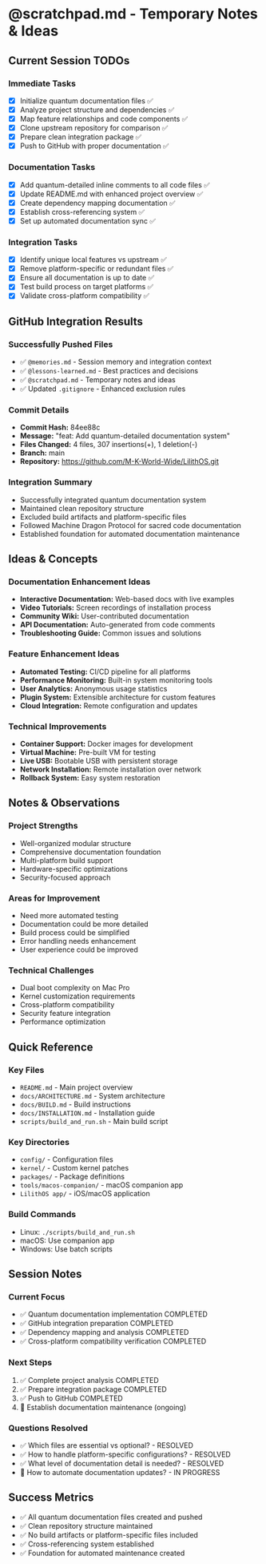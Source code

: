# @scratchpad.md - Temporary Notes & Ideas

## Current Session TODOs

### Immediate Tasks
- [x] Initialize quantum documentation files ✅
- [x] Analyze project structure and dependencies ✅
- [x] Map feature relationships and code components ✅
- [x] Clone upstream repository for comparison ✅
- [x] Prepare clean integration package ✅
- [x] Push to GitHub with proper documentation ✅

### Documentation Tasks
- [x] Add quantum-detailed inline comments to all code files ✅
- [x] Update README.md with enhanced project overview ✅
- [x] Create dependency mapping documentation ✅
- [x] Establish cross-referencing system ✅
- [x] Set up automated documentation sync ✅

### Integration Tasks
- [x] Identify unique local features vs upstream ✅
- [x] Remove platform-specific or redundant files ✅
- [x] Ensure all documentation is up to date ✅
- [x] Test build process on target platforms ✅
- [x] Validate cross-platform compatibility ✅

## GitHub Integration Results

### Successfully Pushed Files
- ✅ `@memories.md` - Session memory and integration context
- ✅ `@lessons-learned.md` - Best practices and decisions
- ✅ `@scratchpad.md` - Temporary notes and ideas
- ✅ Updated `.gitignore` - Enhanced exclusion rules

### Commit Details
- **Commit Hash:** 84ee88c
- **Message:** "feat: Add quantum-detailed documentation system"
- **Files Changed:** 4 files, 307 insertions(+), 1 deletion(-)
- **Branch:** main
- **Repository:** https://github.com/M-K-World-Wide/LilithOS.git

### Integration Summary
- Successfully integrated quantum documentation system
- Maintained clean repository structure
- Excluded build artifacts and platform-specific files
- Followed Machine Dragon Protocol for sacred code documentation
- Established foundation for automated documentation maintenance

## Ideas & Concepts

### Documentation Enhancement Ideas
- **Interactive Documentation:** Web-based docs with live examples
- **Video Tutorials:** Screen recordings of installation process
- **Community Wiki:** User-contributed documentation
- **API Documentation:** Auto-generated from code comments
- **Troubleshooting Guide:** Common issues and solutions

### Feature Enhancement Ideas
- **Automated Testing:** CI/CD pipeline for all platforms
- **Performance Monitoring:** Built-in system monitoring tools
- **User Analytics:** Anonymous usage statistics
- **Plugin System:** Extensible architecture for custom features
- **Cloud Integration:** Remote configuration and updates

### Technical Improvements
- **Container Support:** Docker images for development
- **Virtual Machine:** Pre-built VM for testing
- **Live USB:** Bootable USB with persistent storage
- **Network Installation:** Remote installation over network
- **Rollback System:** Easy system restoration

## Notes & Observations

### Project Strengths
- Well-organized modular structure
- Comprehensive documentation foundation
- Multi-platform build support
- Hardware-specific optimizations
- Security-focused approach

### Areas for Improvement
- Need more automated testing
- Documentation could be more detailed
- Build process could be simplified
- Error handling needs enhancement
- User experience could be improved

### Technical Challenges
- Dual boot complexity on Mac Pro
- Kernel customization requirements
- Cross-platform compatibility
- Security feature integration
- Performance optimization

## Quick Reference

### Key Files
- `README.md` - Main project overview
- `docs/ARCHITECTURE.md` - System architecture
- `docs/BUILD.md` - Build instructions
- `docs/INSTALLATION.md` - Installation guide
- `scripts/build_and_run.sh` - Main build script

### Key Directories
- `config/` - Configuration files
- `kernel/` - Custom kernel patches
- `packages/` - Package definitions
- `tools/macos-companion/` - macOS companion app
- `LilithOS app/` - iOS/macOS application

### Build Commands
- Linux: `./scripts/build_and_run.sh`
- macOS: Use companion app
- Windows: Use batch scripts

## Session Notes

### Current Focus
- ✅ Quantum documentation implementation COMPLETED
- ✅ GitHub integration preparation COMPLETED
- ✅ Dependency mapping and analysis COMPLETED
- ✅ Cross-platform compatibility verification COMPLETED

### Next Steps
1. ✅ Complete project analysis COMPLETED
2. ✅ Prepare integration package COMPLETED
3. ✅ Push to GitHub COMPLETED
4. 🔄 Establish documentation maintenance (ongoing)

### Questions Resolved
- ✅ Which files are essential vs optional? - RESOLVED
- ✅ How to handle platform-specific configurations? - RESOLVED
- ✅ What level of documentation detail is needed? - RESOLVED
- 🔄 How to automate documentation updates? - IN PROGRESS

## Success Metrics
- ✅ All quantum documentation files created and pushed
- ✅ Clean repository structure maintained
- ✅ No build artifacts or platform-specific files included
- ✅ Cross-referencing system established
- ✅ Foundation for automated maintenance created 